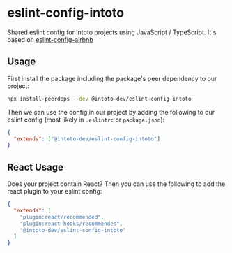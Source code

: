 # eslint-config-intoto

Shared eslint config for Intoto projects using JavaScript / TypeScript. It's based on [eslint-config-airbnb]()

## Usage

First install the package including the package's peer dependency to our project:

```bash
npx install-peerdeps --dev @intoto-dev/eslint-config-intoto
```

Then we can use the config in our project by adding the following to our eslint config (most likely in `.eslintrc` or `package.json`):

```json
{
  "extends": ["@intoto-dev/eslint-config-intoto"]  
}
```

## React Usage

Does your project contain React? Then you can use the following to add the react plugin to your eslint config:

```json
{
  "extends": [
    "plugin:react/recommended",
    "plugin:react-hooks/recommended",
    "@intoto-dev/eslint-config-intoto"
  ]
}
```
